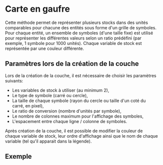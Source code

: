 # Carte en gaufre

Cette méthode permet de représenter plusieurs stocks dans des unités comparables pour chacune des entités sous forme
d'un grille de symboles.
Pour chaque entité, un ensemble de symboles (d'une taille fixe) est utilisé pour représenter les différentes valeurs
selon un ratio prédéfini (par exemple, 1 symbole pour 1000 unités). Chaque variable de stock est représentée par une
couleur différente.

## Paramètres lors de la création de la couche

Lors de la création de la couche, il est nécessaire de choisir les paramètres suivants:

- Les variables de stock à utiliser (au minimum 2),
- Le type de symbole (carré ou cercle),
- La taille de chaque symbole (rayon du cercle ou taille d'un coté du carré, en pixel),
- Le ratio de conversion (nombre d'unités par symbole),
- Le nombre de colonnes maximum pour l'affichage des symboles,
- L'espacement entre chaque ligne / colonne de symboles.

Après création de la couche, il est possible de modifier la couleur de chaque variable de stock, leur ordre d'affichage
ainsi que le nom de chaque variable (tel qu'il apparait dans la légende).

## Exemple

<ZoomImg
    src="/waffle.png"
    alt="Exemple de carte en gaufre avec 2 variables de stock"
    caption="Exemple de carte en gaufre avec 2 variables de stock"
/>